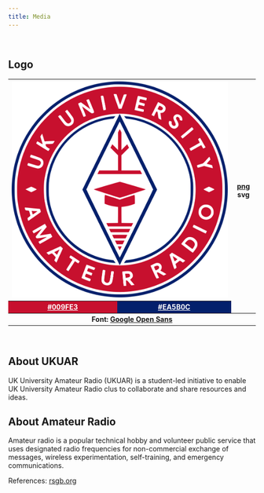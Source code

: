 ```yaml
---
title: Media
---
```

<br>

## Logo

<table>
  <tr>
    <th colspan="2"><img src="/media/logo.png" width="100%"/></th>
    <th><a href="https://github.com/ukuar/ukuar.org/raw/master/media/logo.png" target="_blank">png</a> <a>svg</a></th>
  </tr>
  <tr>
    <th bgcolor="#C7102E"><a style="color:white" href="http://www.colorfavs.com/colors/C7102E/" target="_blank">#009FE3</a></th>
    <th bgcolor="#03206C"><a style="color:white" href="http://www.colorfavs.com/colors/03206C/" target="_blank">#EA5B0C</a></th>
  </tr>
  <tr>
    <th colspan="3">Font: <a href="https://fonts.google.com/specimen/Open+Sans?selection.family=Open+Sans" target="_blank">Google Open Sans</a></th>
  </tr>
</table>
<br>

## About UKUAR

UK University Amateur Radio (UKUAR) is a student-led initiative to enable UK University Amateur Radio clus to collaborate and share resources and ideas.

## About Amateur Radio

Amateur radio is a popular technical hobby and volunteer public service that uses designated radio frequencies for non-commercial exchange of messages, wireless experimentation, self-training, and emergency communications.

References: [rsgb.org](https://rsgb.org/)
